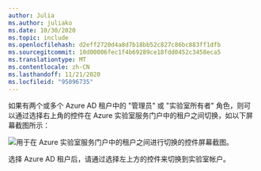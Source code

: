 ```yaml
---
author: Julia
ms.author: juliako
ms.date: 10/30/2020
ms.topic: include
ms.openlocfilehash: d2eff2720d4a8d7b18bb52c827c86bc883ff1dfb
ms.sourcegitcommit: 10d00006fec1f4b69289ce18fdd0452c3458eca5
ms.translationtype: MT
ms.contentlocale: zh-CN
ms.lasthandoff: 11/21/2020
ms.locfileid: "95096735"
---
```

如果有两个或多个 Azure AD 租户中的 "管理员" 或 "实验室所有者" 角色，则可以通过选择右上角的控件在 Azure 实验室服务门户中的租户之间切换，如以下屏幕截图所示： 

![用于在 Azure 实验室服务门户中的租户之间进行切换的控件屏幕截图。](../media/multi-tenant-support/picker.png)

选择 Azure AD 租户后，请通过选择左上方的控件来切换到实验室帐户。
